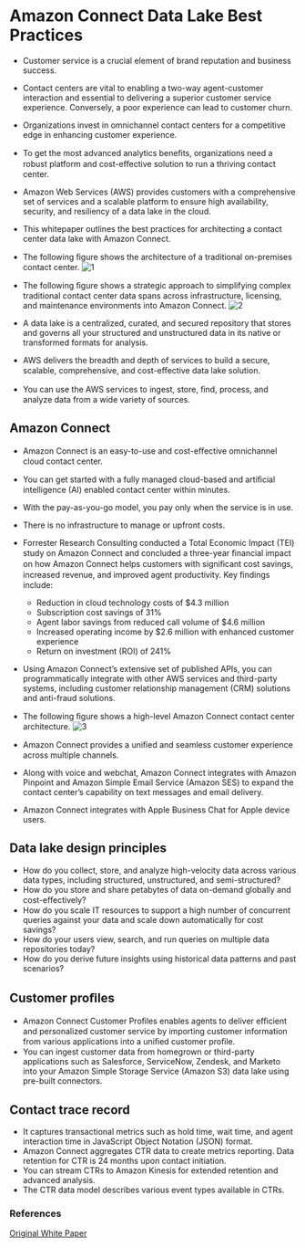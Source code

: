 # Amazon Connect Data Lake Best Practices

- Customer service is a crucial element of brand reputation and business success. 
- Contact centers are vital to enabling a two-way agent-customer interaction and essential to delivering a superior customer service experience. Conversely, a poor experience can lead to customer churn. 
- Organizations invest in omnichannel contact centers for a competitive edge in enhancing customer experience.
- To get the most advanced analytics beneﬁts, organizations need a robust platform and cost-eﬀective solution to run a thriving contact center. 
- Amazon Web Services (AWS) provides customers with a comprehensive set of services and a scalable platform to ensure high availability, security, and resiliency of a data lake in the cloud.
- This whitepaper outlines the best practices for architecting a contact center data lake with Amazon Connect.

- The following ﬁgure shows the architecture of a traditional on-premises contact center.
![1](https://user-images.githubusercontent.com/23625821/127283202-dc879ae4-33b2-4bdb-97a6-6a3435f90c7d.png)

- The following ﬁgure shows a strategic approach to simplifying complex traditional contact center data spans across infrastructure, licensing, and maintenance environments into Amazon Connect.
![2](https://user-images.githubusercontent.com/23625821/127283239-4a78f25a-774a-4c98-8949-254a5e27a5af.png)

- A data lake is a centralized, curated, and secured repository that stores and governs all your structured and unstructured data in its native or transformed formats for analysis.
- AWS delivers the breadth and depth of services to build a secure, scalable, comprehensive, and cost-eﬀective data lake solution.
-  You can use the AWS services to ingest, store, ﬁnd, process, and analyze data from a wide variety of sources.

## Amazon Connect
- Amazon Connect is an easy-to-use and cost-eﬀective omnichannel cloud contact center.
- You can get started with a fully managed cloud-based and artiﬁcial intelligence (AI) enabled contact center within minutes.
- With the pay-as-you-go model, you pay only when the service is in use.
- There is no infrastructure to manage or upfront costs.

- Forrester Research Consulting conducted a Total Economic Impact (TEI) study on Amazon Connect and concluded a three-year ﬁnancial impact on how Amazon Connect helps customers with signiﬁcant cost savings, increased revenue, and improved agent productivity. Key ﬁndings include:
  
  - Reduction in cloud technology costs of $4.3 million
  - Subscription cost savings of 31%
  - Agent labor savings from reduced call volume of $4.6 million
  - Increased operating income by $2.6 million with enhanced customer experience
  - Return on investment (ROI) of 241%

- Using Amazon Connect’s extensive set of published APIs, you can programmatically integrate with other AWS services and third-party systems, including customer relationship management (CRM) solutions and anti-fraud solutions. 

- The following ﬁgure shows a high-level Amazon Connect contact center architecture.
![3](https://user-images.githubusercontent.com/23625821/127284304-c4ecad5a-83f0-47a3-8000-dd8fe37ec640.png)


-  Amazon Connect provides a uniﬁed and seamless customer experience across multiple channels.
-  Along with voice and webchat, Amazon Connect integrates with Amazon Pinpoint and Amazon Simple Email Service (Amazon SES) to expand the contact center’s capability on text messages and email delivery.
-  Amazon Connect integrates with Apple Business Chat for Apple device users.

## Data lake design principles 
- How do you collect, store, and analyze high-velocity data across various data types, including structured, unstructured, and semi-structured?
- How do you store and share petabytes of data on-demand globally and cost-eﬀectively?
- How do you scale IT resources to support a high number of concurrent queries against your data and scale down automatically for cost savings?
- How do your users view, search, and run queries on multiple data repositories today?
- How do you derive future insights using historical data patterns and past scenarios?

## Customer proﬁles
- Amazon Connect Customer Proﬁles enables agents to deliver eﬃcient and personalized customer service by importing customer information from various applications into a uniﬁed customer proﬁle.
- You can ingest customer data from homegrown or third-party applications such as Salesforce, ServiceNow, Zendesk, and Marketo into your Amazon Simple Storage Service (Amazon S3) data lake using pre-built connectors. 

## Contact trace record
- It captures transactional metrics such as hold time, wait time, and agent interaction time in JavaScript Object Notation (JSON) format.
- Amazon Connect aggregates CTR data to create metrics reporting. Data retention for CTR is 24 months upon contact initiation.
- You can stream CTRs to Amazon Kinesis for extended retention and advanced analysis.
- The CTR data model describes various event types available in CTRs.





### References

<a href="https://docs.aws.amazon.com/whitepapers/latest/amazon-connect-data-lake-best-practices/amazon-connect-data-lake-best-practices.pdf#amazon-connect-data-lake-best-practices"> Original White Paper </a>

